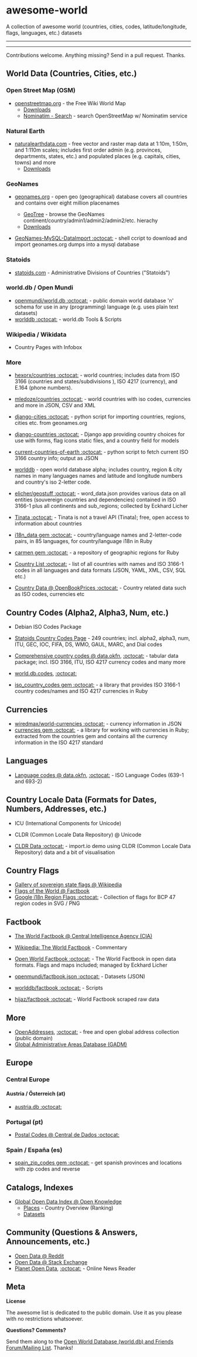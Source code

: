 # awesome-world

A collection of awesome world  (countries, cities, codes, latitude/longitude, flags, languages, etc.) datasets

---
<!-- announcements here -->
---

Contributions welcome. Anything missing? Send in a pull request. Thanks.


## World Data (Countries, Cities, etc.)

### Open Street Map (OSM)

- [openstreetmap.org](http://www.openstreetmap.org) - the Free Wiki World Map
    - [Downloads](http://wiki.openstreetmap.org/wiki/Downloading_data)
    - [Nominatim - Search](https://nominatim.openstreetmap.org) - search OpenStreetMap w/ Nominatim service

### Natural Earth

- [naturalearthdata.com](http://www.naturalearthdata.com/) - free vector and raster map data at 1:10m, 1:50m, and 1:110m scales; includes first order admin (e.g. provinces, departments, states, etc.) and populated places (e.g. capitals, cities, towns) and more
    - [Downloads](http://www.naturalearthdata.com/downloads)

### GeoNames

- [geonames.org](http://geonames.org) - open geo (geographical) database covers all countries and contains over eight million placenames
    - [GeoTree](http://geotree.geonames.org) - browse the GeoNames continent/country/admin1/admin2/admin2/etc. hierachy
    - [Downloads](http://www.geonames.org/export)

- [GeoNames-MySQL-DataImport :octocat:](https://github.com/codigofuerte/GeoNames-MySQL-DataImport) - shell ccript to download and import geonames.org dumps into a mysql database


### Statoids

- [statoids.com](http://www.statoids.com) - Administrative Divisions of Countries ("Statoids")

### world.db / Open Mundi

- [openmundi/world.db :octocat:](https://github.com/openmundi/world.db) - public domain world database 'n' schema for use in any (programming) language (e.g. uses plain text datasets)
- [worlddb :octocat:](https://github.com/worlddb) - world.db Tools & Scripts

### Wikipedia / Wikidata

- Country Pages with Infobox


### More

- [hexorx/countries :octocat:](https://github.com/hexorx/countries) - world countries; includes data from ISO 3166 (countries and states/subdivisions ), ISO 4217 (currency), and E.164 (phone numbers).

- [mledoze/countries :octocat:](https://github.com/mledoze/countries) - world countries with iso codes, currencies and more in JSON, CSV and XML

- [django-cities :octocat:](https://github.com/coderholic/django-cities) - python script for importing countries, regions, cities etc. from geonames.org

- [django-countries :octocat:](https://github.com/SmileyChris/django-countries) - Django app providing country choices for use with forms, flag icons static files, and a country field for models

- [current-countries-of-earth :octocat:](https://github.com/ewheeler/current-countries-of-earth) - python script to fetch current ISO 3166 country info; output as JSON

- [worlddb](http://code.google.com/p/worlddb) -  open world database alpha; includes country, region & city names in many languages names and latitude and longitude numbers and country's iso 2-letter code.

- [elicher/geostuff :octocat:](https://github.com/elicher/geostuff) - word_data.json provides various data on all entities (souvereign countries and dependencies) contained in ISO 3166-1 plus all continents and sub_regions; collected by Eckhard Licher

- [Tinata :octocat:](https://github.com/tinata/tinata) - Tinata is not a travel API (Tinata); free, open access to information about countries

- [i18n_data gem :octocat:](https://github.com/grosser/i18n_data)  - country/language names and 2-letter-code pairs, in 85 languages, for country/language i18n in Ruby
- [carmen gem :octocat:](https://github.com/jim/carmen) - a repository of geographic regions for Ruby

- [Country List :octocat:](https://github.com/umpirsky/country-list) - list of all countries with names and ISO 3166-1 codes in all languages and data formats (JSON, YAML, XML, CSV, SQL etc.)
- [Country Data @ OpenBookPrices :octocat:](https://github.com/OpenBookPrices/country-data) - Country related data such as ISO codes, currencies etc


## Country Codes (Alpha2, Alpha3, Num, etc.)

- Debian ISO Codes Package
- [Statoids Country Codes Page](http://www.statoids.com/wab.html) - 249 countries; incl. alpha2, alpha3, num, ITU, GEC, IOC,	FIFA, DS, WMO, GAUL, MARC, and Dial  codes
- [Comprehensive country codes @ data.okfn](http://data.okfn.org/data/core/country-codes), [:octocat:](https://github.com/datasets/country-codes) - tabular data package; incl. ISO 3166, ITU, ISO 4217 currency codes and many more 
- [world.db.codes](http://countrycodes.herokuapp.com), [:octocat:](https://github.com/worlddb/world.db.codes)

- [iso_country_codes gem :octocat:](https://github.com/alexrabarts/iso_country_codes) - a library that provides ISO 3166-1 country codes/names and ISO 4217 currencies in Ruby


## Currencies

- [wiredmax/world-currencies :octocat:](https://github.com/wiredmax/world-currencies) - currency information in JSON
- [currencies gem :octocat:](https://github.com/hexorx/currencies) -  a library for working with currencies in Ruby; extracted from the countries gem and contains all the currency information in the ISO 4217 standard



## Languages

- [Language codes @ data.okfn](http://data.okfn.org/data/core/language-codes), [:octocat:](https://github.com/datasets/language-codes) - ISO Language Codes (639-1 and 693-2)


## Country Locale Data (Formats for Dates, Numbers, Addresses, etc.)

- ICU (International Components for Unicode)
- CLDR  (Common Locale Data Repository) @ Unicode

- [CLDR Data :octocat:](https://github.com/import-io/cldr_data) - import.io demo using CLDR (Common Locale Data Repository) data and a bit of visualisation


## Country Flags

- [Gallery of sovereign state flags @ Wikipedia](http://en.wikipedia.org/wiki/Gallery_of_sovereign_state_flags)
- [Flags of the World @ Factbook](https://www.cia.gov/library/publications/the-world-factbook/docs/flagsoftheworld.html)
- [Google i18n Region Flags :octocat:](https://github.com/googlei18n/region-flags) - Collection of flags for BCP 47 region codes in SVG / PNG

## Factbook

- [The World Factbook @ Central Intelligence Agency (CIA)](https://www.cia.gov/library/publications/the-world-factbook/)
- [Wikipedia: The World Factbook](http://en.wikipedia.org/wiki/The_World_Factbook) - Commentary
- [Open World Factbook :octocat:](https://github.com/openfactbook) - The World Factbook in open data formats. Flags and maps included; managed by Eckhard Licher
- [openmundi/factbook.json :octocat:](https://github.com/openmundi/factbook.json) - Datasets (JSON)
- [worlddb/factbook :octocat:](https://github.com/worlddb/factbook) - Scripts

- [hijaz/factbook :octocat:](https://github.com/hijaz/factbook) - World Factbook scraped raw data


## More

- [OpenAddresses](http://openaddresses.io), [:octocat:](https://github.com/openaddresses) - free and open global address collection (public domain)
- [Global Administrative Areas Database (GADM)](http://www.gadm.org)


## Europe

### Central Europe

#### Austria / Österreich (at)

- [austria.db :octocat:](https://github.com/openmundi/austria.db)

### Portugal (pt)

- [Postal Codes @ Central de Dados :octocat:](https://github.com/centraldedados/codigos_postais)

### Spain / España  (es)

- [spain_zip_codes gem :octocat:](https://github.com/luismiramirez/spain_zip_codes) - get spanish provinces and locations with zip codes and reverse


## Catalogs, Indexes

- [Global Open Data Index @ Open Knowledge](http://index.okfn.org)
    - [Places](http://index.okfn.org/place) - Country Overview (Ranking)
    - [Datasets](http://index.okfn.org/dataset)

## Community (Questions & Answers, Announcements, etc.)

- [Open Data @ Reddit](http://www.reddit.com/r/opendata)
- [Open Data @ Stack Exchange](http://opendata.stackexchange.com)
- [Planet Open Data](http://planetopendata.herokuapp.com), [:octocat:](https://github.com/planetopendata/planet) - Online News Reader


## Meta

**License**

The awesome list is dedicated to the public domain. Use it as you please with no restrictions whatsoever.

**Questions? Comments?**

Send them along to the [Open World Database (world.db) and Friends Forum/Mailing List](http://groups.google.com/group/openmundi). 
Thanks!
